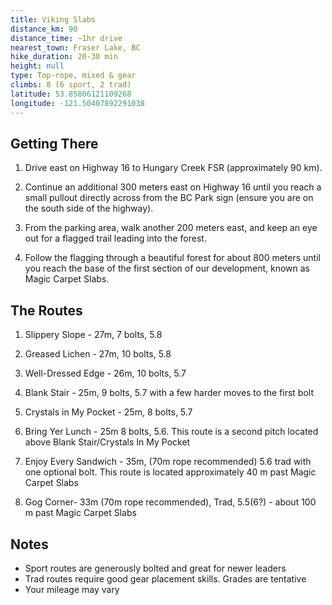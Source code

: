 ```yaml
---
title: Viking Slabs
distance_km: 90
distance_time: ~1hr drive
nearest_town: Fraser Lake, BC
hike_duration: 20-30 min
height: null
type: Top-rope, mixed & gear
climbs: 8 (6 sport, 2 trad)
latitude: 53.85806121109268
longitude: -121.50407892291038
---
```


## Getting There

1. Drive east on Highway 16 to Hungary Creek FSR (approximately 90 km).

1. Continue an additional 300 meters east on Highway 16 until you reach a small pullout directly across from the BC Park sign (ensure you are on the south side of the highway).

1. From the parking area, walk another 200 meters east, and keep an eye out for a flagged trail leading into the forest.

1. Follow the flagging through a beautiful forest for about 800 meters until you reach the base of the first section of our development, known as Magic Carpet Slabs.

## The Routes

1. Slippery Slope - 27m, 7 bolts, 5.8

2. Greased Lichen - 27m, 10 bolts, 5.8

3. Well-Dressed Edge - 26m, 10 bolts, 5.7

4. Blank Stair - 25m, 9 bolts, 5.7 with a few harder moves to the first bolt

5. Crystals in My Pocket - 25m, 8 bolts, 5.7

6. Bring Yer Lunch - 25m 8 bolts, 5.6. This route is a second pitch located above Blank Stair/Crystals In My Pocket
7. Enjoy Every Sandwich - 35m, (70m rope recommended) 5.6 trad with one optional bolt. This route is located approximately 40 m past Magic Carpet Slabs

8. Gog Corner- 33m (70m rope recommended), Trad, 5.5(6?) - about 100 m past Magic Carpet Slabs

## Notes

- Sport routes are generously bolted and great for newer leaders
- Trad routes require good gear placement skills. Grades are tentative
- Your mileage may vary
